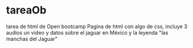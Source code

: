 # tareaOb
tarea de html de Open bootcamp
Pagina de html con algo de css, incluye 3 audios un video y datos sobre el jaguar en México y la leyenda "las manchas del Jaguar"
